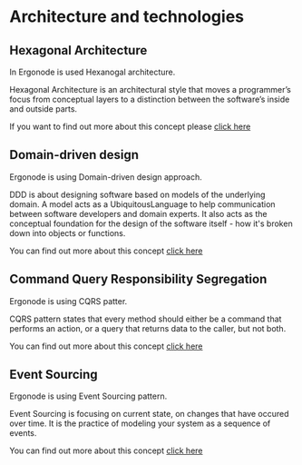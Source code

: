 # Architecture and technologies

## Hexagonal Architecture

In Ergonode is used Hexanogal architecture.

Hexagonal Architecture is an architectural style that moves a programmer’s focus from conceptual layers to a distinction between the software’s inside and outside parts.

If you want to find out more about this concept please [click here](https://herbertograca.com/2017/11/16/explicit-architecture-01-ddd-hexagonal-onion-clean-cqrs-how-i-put-it-all-together/)


## Domain-driven design

Ergonode is using Domain-driven design approach.

DDD is about designing software based on models of the underlying domain. A model acts as a UbiquitousLanguage to help communication between software developers and domain experts. It also acts as the conceptual foundation for the design of the software itself - how it's broken down into objects or functions.

 You can find out more about this concept [click here](https://en.wikipedia.org/wiki/Domain-driven_design)


## Command Query Responsibility Segregation

Ergonode is using CQRS patter.

CQRS pattern states that every method should either be a command that performs an action, or a query that returns data to the caller, but not both.

You can find out more about this concept [click here](https://en.wikipedia.org/wiki/Command%E2%80%93query_separation#Command_query_responsibility_segregation)

## Event Sourcing

Ergonode is using Event Sourcing pattern.

Event Sourcing is focusing on current state, on changes that have occured over time. It is the practice of modeling your system as a sequence of events.

You can find out more about this concept [click here](https://dev.to/barryosull/event-sourcing-what-it-is-and-why-its-awesome)
